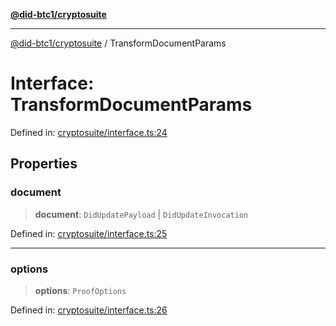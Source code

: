 [**@did-btc1/cryptosuite**](../README.md)

***

[@did-btc1/cryptosuite](../globals.md) / TransformDocumentParams

# Interface: TransformDocumentParams

Defined in: [cryptosuite/interface.ts:24](https://github.com/dcdpr/did-btc1-js/blob/751aedd75738c26882a2149e644ae32b9e424707/packages/cryptosuite/src/cryptosuite/interface.ts#L24)

## Properties

### document

> **document**: `DidUpdatePayload` \| `DidUpdateInvocation`

Defined in: [cryptosuite/interface.ts:25](https://github.com/dcdpr/did-btc1-js/blob/751aedd75738c26882a2149e644ae32b9e424707/packages/cryptosuite/src/cryptosuite/interface.ts#L25)

***

### options

> **options**: `ProofOptions`

Defined in: [cryptosuite/interface.ts:26](https://github.com/dcdpr/did-btc1-js/blob/751aedd75738c26882a2149e644ae32b9e424707/packages/cryptosuite/src/cryptosuite/interface.ts#L26)

